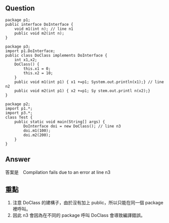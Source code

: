 ## Question
```
package p1;
public interface DoInterface {
    void m1(int n); // line n1
    public void m2(int n);
}

package p3;
import p1.DoInterface;
public class DoClass implements DoInterface {
    int x1,x2;
    DoClass() {
        this.x1 = 0;
        this.x2 = 10;
    }
    public void m1(int p1) { x1 +=p1; System.out.println(x1);} // line n2
    public void m2(int p1) { x2 +=p1; Sy stem.out.printl n(x2);}
}

package p2;
import p1.*;
import p3.*;
class Test {
    public static void main(String[] args) {
        DoInterface doi = new DoClass(); // line n3
        doi.m1(100);
        doi.m2(200);
    }
}
```

## Answer
答案是　Compilation fails due to an error at line n3

## 重點
1. 注意 DoClass 的建構子，由於沒有加上 public，所以只能在同一個 package 裡呼叫。
2. 因此 n3 會因為在不同的 package 呼叫 DoClass 會導致編譯錯誤。